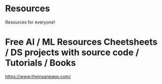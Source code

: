 # Resources

Resources for everyone!

# Free AI / ML Resources Cheetsheets / DS projects with source code / Tutorials / Books
https://www.theinsaneapp.com/ 
